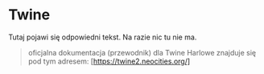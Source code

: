 # Twine
Tutaj pojawi się odpowiedni tekst. Na razie nic tu nie ma.
>oficjalna dokumentacja (przewodnik) dla Twine Harlowe znajduje się pod tym adresem: [https://twine2.neocities.org/]
